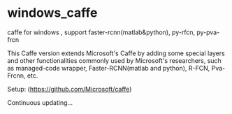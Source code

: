 # windows_caffe
caffe for windows , support faster-rcnn(matlab&amp;python), py-rfcn, py-pva-frcn

This Caffe version extends Microsoft's Caffe by adding some special layers and other functionalities commonly used by Microsoft's researchers, such as managed-code wrapper, Faster-RCNN(matlab and python), R-FCN, Pva-Frcnn, etc.

Setup: (https://github.com/Microsoft/caffe)

Continuous updating...
